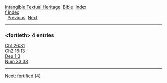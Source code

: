 [Intangible Textual Heritage](../../index)  [Bible](../index) 
[Index](index)   
[f Index](_f_)  
  [Previous](c04467)  [Next](c04469) 

------------------------------------------------------------------------

### &lt;fortieth&gt; 4 entries

[Ch1 26:31](../kjv/ch1026.htm#031)  
[Ch2 16:13](../kjv/ch2016.htm#013)  
[Deu 1:3](../kjv/deu001.htm#003)  
[Num 33:38](../kjv/num033.htm#038)  

------------------------------------------------------------------------

[Next: fortified (4)](c04469)
